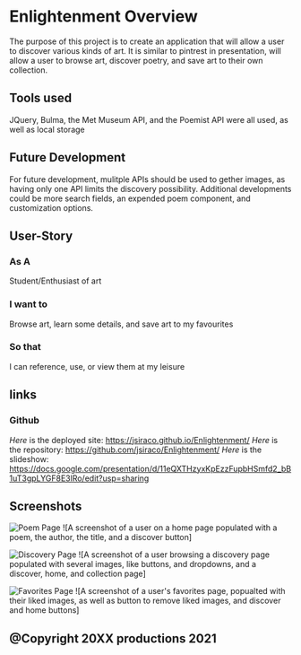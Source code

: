 # Enlightenment Overview
The purpose of this project is to create an application that will allow a user to discover various kinds of art.
It is similar to pintrest in presentation, will allow a user to browse art, discover poetry, and save art to their own collection.
## Tools used 
JQuery, Bulma, the Met Museum API, and the Poemist API were all used, as well as local storage
## Future Development
For future development, mulitple APIs should be used to gether images, as having only one API limits the discovery possibility. Additional developments could be more search fields, an expended poem component, and customization options.

## User-Story 
### As A
Student/Enthusiast of art
### I want to
Browse art, learn some details, and save art to my favourites
### So that 
I can reference, use, or view them at my leisure

## links 
### Github
*Here* is the deployed site: https://jsiraco.github.io/Enlightenment/
*Here* is the repository: https://github.com/jsiraco/Enlightenment/
*Here* is the slideshow: https://docs.google.com/presentation/d/11eQXTHzyxKpEzzFupbHSmfd2_bB1uT3gpLYGF8E3lRo/edit?usp=sharing

## Screenshots
![Poem Page](https://user-images.githubusercontent.com/83827081/128585172-9b20fa69-a180-4bb5-bcfa-ef4083ddda10.png)
![A screenshot of a user on a home page populated with a poem, the author, the title, and a discover button]


![Discovery Page](https://user-images.githubusercontent.com/83827081/128585131-926dd32d-54fb-4d67-bb6b-9c8f9f1bf902.jpg)
![A screenshot of a user browsing a discovery page populated with several images, like buttons, and dropdowns, and a discover, home, and collection page]

![Favorites Page](https://user-images.githubusercontent.com/83827081/128585202-fad31ebf-1352-41a3-8f1a-68ebfbe9aa3c.jpg)
![A screenshot of a user's favorites page, popualted with their liked images, as well as button to remove liked images, and discover and home buttons]

## @Copyright 20XX productions 2021
